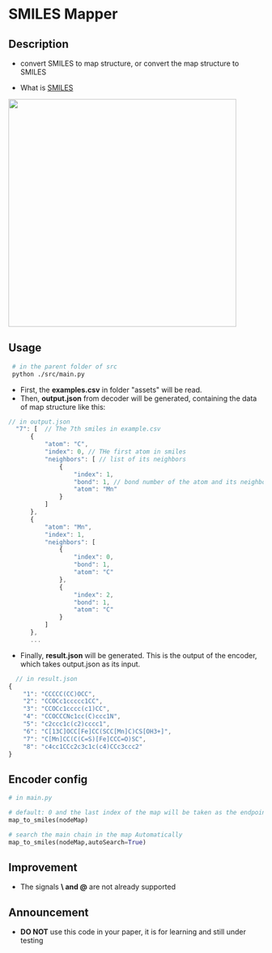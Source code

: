 # SMILES Mapper

## Description
+ convert SMILES to map structure, or convert the map structure to SMILES

+ What is <a href="https://en.wikipedia.org/wiki/SMILES">SMILES</a>

<img height=450 src="https://upload.wikimedia.org/wikipedia/commons/0/00/SMILES.png"/>

## Usage

```bash
 # in the parent folder of src
 python ./src/main.py
```
 + First, the **examples.csv** in folder "assets" will be read.
 + Then, **output.json** from decoder will be generated, containing the data of map structure like this:
  ```js
  // in output.json
    "7": [  // The 7th smiles in example.csv
        {
            "atom": "C",
            "index": 0, // THe first atom in smiles 
            "neighbors": [ // list of its neighbors
                {
                    "index": 1, 
                    "bond": 1, // bond number of the atom and its neighbors
                    "atom": "Mn"
                }
            ]
        },
        {
            "atom": "Mn",
            "index": 1,
            "neighbors": [
                {
                    "index": 0,
                    "bond": 1,
                    "atom": "C"
                },
                {
                    "index": 2,
                    "bond": 1,
                    "atom": "C"
                }
            ]
        },
        ...
  ```
 + Finally, **result.json** will be generated. This is the output of the encoder, which takes output.json as its input.
```js
  // in result.json
{
    "1": "CCCCC(CC)OCC",
    "2": "CCOCc1ccccc1CC",
    "3": "CCOCc1cccc(c1)CC",
    "4": "CCOCCCNc1cc(C)ccc1N",
    "5": "c2ccc1c(c2)cccc1",
    "6": "C[13C]OCC[Fe]CC(SCC[Mn]C)CS[OH3+]",
    "7": "C[Mn]CC(C(C=S)[Fe]CCC=O)SC",
    "8": "c4cc1CCc2c3c1c(c4)CCc3ccc2"
}
```

## Encoder config
```python
# in main.py

# default: 0 and the last index of the map will be taken as the endpoints of main chain
map_to_smiles(nodeMap)

# search the main chain in the map Automatically
map_to_smiles(nodeMap,autoSearch=True)

```


## Improvement

+ The signals **\ and @** are not already supported

## Announcement

+ **DO NOT** use this code in your paper, it is for learning and still under testing